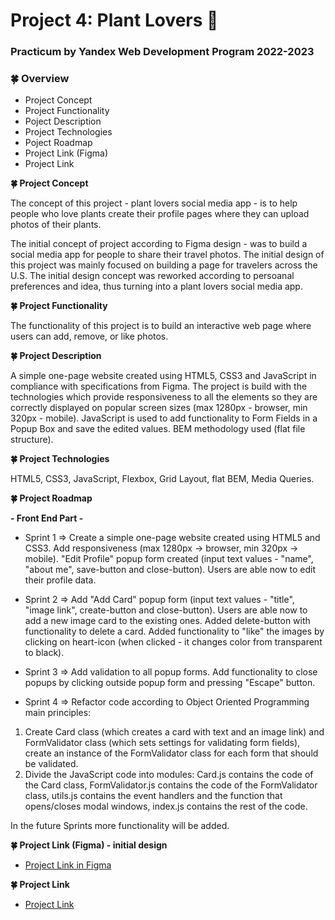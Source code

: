 # Project 4: Plant Lovers :seedling:

### Practicum by Yandex Web Development Program 2022-2023

### :four_leaf_clover: Overview

- Project Concept
- Project Functionality
- Poject Description
- Project Technologies
- Poject Roadmap
- Project Link (Figma)
- Project Link

**:four_leaf_clover: Project Concept**

The concept of this project - plant lovers social media app - is to help people who love plants create their profile pages where they can upload photos of their plants.

The initial concept of project according to Figma design - was to build a social media app for people to share their travel photos. The initial design of this project was mainly focused on building a page for travelers across the U.S. The initial design concept was reworked according to persoanal preferences and idea, thus turning into a plant lovers social media app.

**:four_leaf_clover: Project Functionality**

The functionality of this project is to build an interactive web page where users can add, remove, or like photos.

**:four_leaf_clover: Project Description**

A simple one-page website created using HTML5, CSS3 and JavaScript in compliance with specifications from Figma. The project is build with the technologies which provide responsiveness to all the elements so they are correctly displayed on popular screen sizes (max 1280px - browser, min 320px - mobile). JavaScript is used to add functionality to Form Fields in a Popup Box and save the edited values. BEM methodology used (flat file structure).

**:four_leaf_clover: Project Technologies**

HTML5, CSS3, JavaScript, Flexbox, Grid Layout, flat BEM, Media Queries.

**:four_leaf_clover: Project Roadmap**

**- Front End Part -**

- Sprint 1 => Create a simple one-page website created using HTML5 and CSS3. Add responsiveness (max 1280px -> browser, min 320px -> mobile). "Edit Profile" popup form created (input text values - "name", "about me", save-button and close-button). Users are able now to edit their profile data.

- Sprint 2 => Add "Add Card" popup form (input text values - "title", "image link", create-button and close-button). Users are able now to add a new image card to the existing ones. Added delete-button with functionality to delete a card. Added functionality to "like" the images by clicking on heart-icon (when clicked - it changes color from transparent to black).

- Sprint 3 => Add validation to all popup forms. Add functionality to close popups by clicking outside popup form and pressing "Escape" button.

- Sprint 4 => Refactor code according to Object Oriented Programming main principles:

1. Create Card class (which creates a card with text and an image link) and FormValidator class (which sets settings for validating form fields), create an instance of the FormValidator class for each form that should be validated.
2. Divide the JavaScript code into modules: Card.js contains the code of the Card class, FormValidator.js contains the code of the FormValidator class, utils.js contains the event handlers and the function that opens/closes modal windows, index.js contains the rest of the code.

In the future Sprints more functionality will be added.

**:four_leaf_clover: Project Link (Figma) - initial design**

- [Project Link in Figma](https://www.figma.com/file/SurN1jaeEQIhuZEDMhmWWf/Sprint-4-Around-The-U.S.-desktop-mobile?node-id=0%3A1)

**:four_leaf_clover: Project Link**

- [Project Link](https://mariakonstantinov.github.io/web_project_4/)
